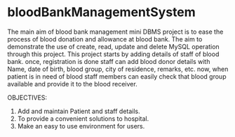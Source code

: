 # bloodBankManagementSystem
The main aim of blood bank management mini DBMS project is to ease the process of blood donation and allowance at blood bank. The aim to demonstrate the use of create, read, update and delete MySQL operation through this project. This project starts by adding details of staff of blood bank. once, registration is done staff can add blood donor details with Name, date of birth, blood group, city of residence, remarks, etc. now, when patient is in need of blood staff members can easily check that blood group available and provide it to the blood receiver.

OBJECTIVES:
1.	Add and maintain Patient and staff details.
2.	To provide a convenient solutions to hospital.
3.	Make an easy to use environment for users.
